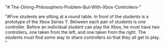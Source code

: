 "# The-Dining-Philosophers-Problem-But-With-Xbox-Controllers-" 

"#Five students are sitting at a round table. In front of the students is a prototype of the 
Xbox Series Y. Between each pair of students is one controller. Before an individual 
student can play the Xbox, he must have two controllers, one taken from the left, and 
one taken from the right. The students must find some way to share controllers so that 
they all get to play. "
